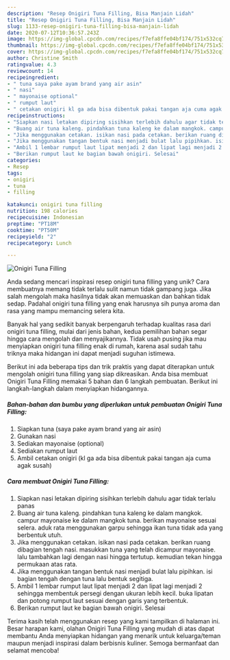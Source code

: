 ```yaml
---
description: "Resep Onigiri Tuna Filling, Bisa Manjain Lidah"
title: "Resep Onigiri Tuna Filling, Bisa Manjain Lidah"
slug: 1133-resep-onigiri-tuna-filling-bisa-manjain-lidah
date: 2020-07-12T10:36:57.243Z
image: https://img-global.cpcdn.com/recipes/f7efa8ffe04bf174/751x532cq70/onigiri-tuna-filling-foto-resep-utama.jpg
thumbnail: https://img-global.cpcdn.com/recipes/f7efa8ffe04bf174/751x532cq70/onigiri-tuna-filling-foto-resep-utama.jpg
cover: https://img-global.cpcdn.com/recipes/f7efa8ffe04bf174/751x532cq70/onigiri-tuna-filling-foto-resep-utama.jpg
author: Christine Smith
ratingvalue: 4.3
reviewcount: 14
recipeingredient:
- " tuna saya pake ayam brand yang air asin"
- " nasi"
- " mayonaise optional"
- " rumput laut"
- " cetakan onigiri kl ga ada bisa dibentuk pakai tangan aja cuma agak susah"
recipeinstructions:
- "Siapkan nasi letakan dipiring sisihkan terlebih dahulu agar tidak terlalu panas"
- "Buang air tuna kaleng. pindahkan tuna kaleng ke dalam mangkok. campur mayonaise ke dalam mangkok tuna. berikan mayonaise sesuai selera. aduk rata menggunakan garpu sehingga ikan tuna tidak ada yang berbentuk utuh."
- "Jika menggunakan cetakan. isikan nasi pada cetakan. berikan ruang dibagian tengah nasi. masukkan tuna yang telah dicampur mayonaise. lalu tambahkan lagi dengan nasi hingga tertutup. kemudian tekan hingga permukaan atas rata."
- "Jika menggunakan tangan bentuk nasi menjadi bulat lalu pipihkan. isi bagian tengah dengan tuna lalu bentuk segitiga."
- "Ambil 1 lembar rumput laut lipat menjadi 2 dan lipat lagi menjadi 2 sehingga membentuk persegi dengan ukuran lebih kecil. buka lipatan dan potong rumput laut sesuai dengan garis yang terbentuk."
- "Berikan rumput laut ke bagian bawah onigiri. Selesai"
categories:
- Resep
tags:
- onigiri
- tuna
- filling

katakunci: onigiri tuna filling 
nutrition: 198 calories
recipecuisine: Indonesian
preptime: "PT18M"
cooktime: "PT50M"
recipeyield: "2"
recipecategory: Lunch

---
```



![Onigiri Tuna Filling](https://img-global.cpcdn.com/recipes/f7efa8ffe04bf174/751x532cq70/onigiri-tuna-filling-foto-resep-utama.jpg)

Anda sedang mencari inspirasi resep onigiri tuna filling yang unik? Cara membuatnya memang tidak terlalu sulit namun tidak gampang juga. Jika salah mengolah maka hasilnya tidak akan memuaskan dan bahkan tidak sedap. Padahal onigiri tuna filling yang enak harusnya sih punya aroma dan rasa yang mampu memancing selera kita.



Banyak hal yang sedikit banyak berpengaruh terhadap kualitas rasa dari onigiri tuna filling, mulai dari jenis bahan, kedua pemilihan bahan segar hingga cara mengolah dan menyajikannya. Tidak usah pusing jika mau menyiapkan onigiri tuna filling enak di rumah, karena asal sudah tahu triknya maka hidangan ini dapat menjadi suguhan istimewa.


Berikut ini ada beberapa tips dan trik praktis yang dapat diterapkan untuk mengolah onigiri tuna filling yang siap dikreasikan. Anda bisa membuat Onigiri Tuna Filling memakai 5 bahan dan 6 langkah pembuatan. Berikut ini langkah-langkah dalam menyiapkan hidangannya.

<!--inarticleads1-->

##### Bahan-bahan dan bumbu yang diperlukan untuk pembuatan Onigiri Tuna Filling:

1. Siapkan  tuna (saya pake ayam brand yang air asin)
1. Gunakan  nasi
1. Sediakan  mayonaise (optional)
1. Sediakan  rumput laut
1. Ambil  cetakan onigiri (kl ga ada bisa dibentuk pakai tangan aja cuma agak susah)




<!--inarticleads2-->

##### Cara membuat Onigiri Tuna Filling:

1. Siapkan nasi letakan dipiring sisihkan terlebih dahulu agar tidak terlalu panas
1. Buang air tuna kaleng. pindahkan tuna kaleng ke dalam mangkok. campur mayonaise ke dalam mangkok tuna. berikan mayonaise sesuai selera. aduk rata menggunakan garpu sehingga ikan tuna tidak ada yang berbentuk utuh.
1. Jika menggunakan cetakan. isikan nasi pada cetakan. berikan ruang dibagian tengah nasi. masukkan tuna yang telah dicampur mayonaise. lalu tambahkan lagi dengan nasi hingga tertutup. kemudian tekan hingga permukaan atas rata.
1. Jika menggunakan tangan bentuk nasi menjadi bulat lalu pipihkan. isi bagian tengah dengan tuna lalu bentuk segitiga.
1. Ambil 1 lembar rumput laut lipat menjadi 2 dan lipat lagi menjadi 2 sehingga membentuk persegi dengan ukuran lebih kecil. buka lipatan dan potong rumput laut sesuai dengan garis yang terbentuk.
1. Berikan rumput laut ke bagian bawah onigiri. Selesai




Terima kasih telah menggunakan resep yang kami tampilkan di halaman ini. Besar harapan kami, olahan Onigiri Tuna Filling yang mudah di atas dapat membantu Anda menyiapkan hidangan yang menarik untuk keluarga/teman maupun menjadi inspirasi dalam berbisnis kuliner. Semoga bermanfaat dan selamat mencoba!
